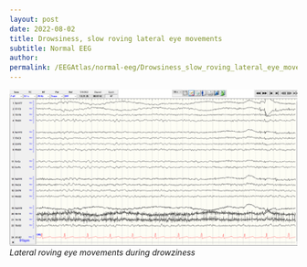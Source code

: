 ```yaml
---
layout: post
date: 2022-08-02 
title: Drowsiness, slow roving lateral eye movements 
subtitle: Normal EEG
author: 
permalink: /EEGAtlas/normal-eeg/Drowsiness_slow_roving_lateral_eye_movements
---
```



![example-01](/assets/img/EEGAtlas/normal-eeg/Drowsiness_slow_roving_lateral_eye_movements/example-01/strip.png)
_Lateral roving eye movements during drowziness_